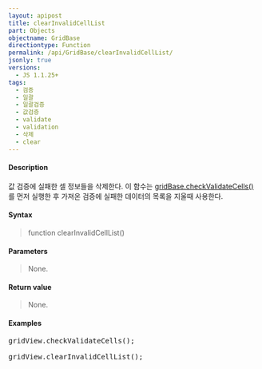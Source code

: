 ```yaml
---
layout: apipost
title: clearInvalidCellList
part: Objects
objectname: GridBase
directiontype: Function
permalink: /api/GridBase/clearInvalidCellList/
jsonly: true
versions:
  - JS 1.1.25+
tags: 
  - 검증
  - 일괄
  - 일괄검증
  - 값검증
  - validate
  - validation
  - 삭제
  - clear
---
```


#### Description

값 검증에 실패한 셀 정보들을 삭제한다. 이 함수는 [gridBase.checkValidateCells()](/api/GridBase/checkValidateCells/)를 먼저 실행한 후 가져온 검증에 실패한 데이터의 목록을 지울때 사용한다.      

#### Syntax

> function clearInvalidCellList()

#### Parameters

> None.
 

#### Return value

> None.

#### Examples 

<pre class="prettyprint">
gridView.checkValidateCells();

gridView.clearInvalidCellList();
</pre>


